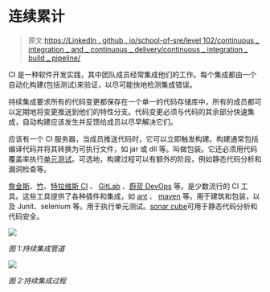 # 连续累计

> 原文:[https://LinkedIn . github . io/school-of-sre/level 102/continuous _ integration _ and _ continuous _ delivery/continuous _ integration _ build _ pipeline/](https://linkedin.github.io/school-of-sre/level102/continuous_integration_and_continuous_delivery/continuous_integration_build_pipeline/)

CI 是一种软件开发实践，其中团队成员经常集成他们的工作。每个集成都由一个自动化构建(包括测试)来验证，以尽可能快地检测集成错误。

持续集成要求所有的代码变更都保存在一个单一的代码存储库中，所有的成员都可以定期地将变更推送到他们的特性分支。代码变更必须与代码的其余部分快速集成，自动构建应该发生并反馈给成员以尽早解决它们。

应该有一个 CI 服务器，当成员推送代码时，它可以立即触发构建。构建通常包括编译代码并将其转换为可执行文件，如 jar 或 dll 等。叫做包装。它还必须用代码覆盖率执行[单元测试](https://en.wikipedia.org/wiki/Unit_testing)。可选地，构建过程可以有额外的阶段，例如静态代码分析和漏洞检查等。

[詹金斯](https://www.jenkins.io/)、[竹](https://confluence.atlassian.com/bamboo/understanding-the-bamboo-ci-server-289277285.html)、[特拉维斯 CI](https://travis-ci.org/) 、 [GitLab](https://about.gitlab.com/) 、[蔚蓝 DevOps](https://azure.microsoft.com/en-in/services/devops/) 等。是少数流行的 CI 工具。这些工具提供了各种插件和集成，如 [ant](https://ant.apache.org/) 、 [maven](https://maven.apache.org/) 等。用于建筑和包装，以及 Junit、selenium 等。用于执行单元测试。[sonar cube](https://www.sonarqube.org/)可用于静态代码分析和代码安全。

![](../Images/ccc612126cad400ea754972785d3f8b1.png)

*图 1:持续集成管道*

![](../Images/1c61f13ba854d589d322daee5c7bda55.png)

*图 2:持续集成过程*